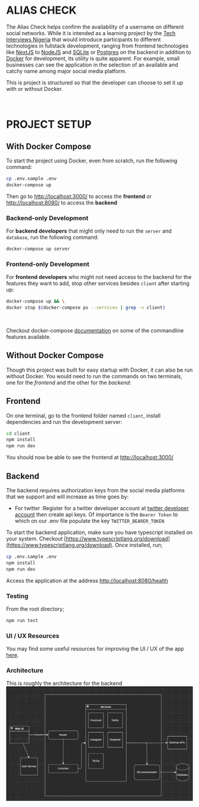 # **ALIAS CHECK**

The Alias Check helps confirm the availability of a username on different social networks. While it is intended as a learning project by the [Tech Interviews Nigeria](https://www.meetup.com/technicalinterviews/) that would introduce participants to different technologies in fullstack development, ranging from frontend technologies like [NextJS](https://nextjs.org/) to [NodeJS](https://nodejs.org/en/about/) and [SQLite](https://www.sqlite.org/index.html) or [Postgres](https://www.postgresql.org/) on the backend in addition to [Docker](https://www.docker.com/) for development, its utility is quite apparent. For example, small businesses can see the application in the selection of an available and catchy name among major social media platform.

This is project is structured so that the developer can choose to set it up with or without Docker.

<br />

# **PROJECT SETUP**

## **With Docker Compose**

To start the project using Docker, even from scratch, run the following command:

```bash
cp .env.sample .env
docker-compose up
```

Then go to [http://localhost:3000/](http://localhost:3000/) to access the **frontend** or [http://localhost:8080/](http://localhost:8080/) to access the **backend**

### **Backend-only Development**

For **backend developers** that might only need to run the `server` and `database`, run the following command:

```bash
docker-compose up server
```

### **Frontend-only Development**

For **frontend developers** who might not need access to the backend for the features they want to add, stop other services besides `client` after starting up:

```bash
docker-compose up && \
docker stop $(docker-compose ps --services | grep -v client)
```

<br>

Checkout docker-compose [documentation](https://docs.docker.com/compose/reference/) on some of the commandline features available.

## **Without Docker Compose**

Though this project was built for easy startup with Docker, it can also be run without Docker. You would need to run the commands on two terminals, one for the _frontend_ and the other for the _backend_:

## **Frontend**

On one terminal, go to the frontend folder named `client`, install dependencies and run the development server:

```bash
cd client
npm install
npm run dev
```

You should now be able to see the frontend at [http://localhost:3000/](http://localhost:3000/)

## **Backend**

The backend requires authorization keys from the social media platforms that we support and will increase as time goes by:

- For twitter :Register for a twitter developer account at [twitter developer account](https://developer.twitter.com/) then create api keys. Of importance is the `Bearer Token` to which on our .env file populate the key `TWITTER_BEARER_TOKEN`

To start the backend application, make sure you have typescript installed on your system. Checkout [https://www.typescriptlang.org/download](https://www.typescriptlang.org/download). Once installed, run;

```bash
cp .env.sample .env
npm install
npm run dev
```

Access the application at the address [http://localhost:8080/health](http://localhost:8080/health)

### Testing

From the root directory;

```sh
npm run test
```

### UI / UX Resources

You may find some useful resources for improving the UI / UX of the app [here](https://www.figma.com/file/9KXFSDfZzIr9kaCEqpBsc5/Aliascheck%3A-Open-source?node-id=157%3A82).

### Architecture

This is roughly the architecture for the backend
![backend architecture](architecture/backend.png)
